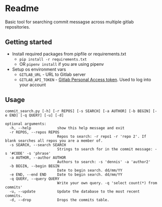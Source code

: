 # Readme
Basic tool for searching commit messagse across multiple gitlab repositories.

## Getting started
  * Install required packages from pipfile or requirements.txt
    * `pip install -r requirements.txt`
    * OR `pipenv install` if you are using pipenv
  * Setup os environment vars 
    * `GITLAB_URL` - URL to Gitlab server
    * `GITLAB_API_TOKEN` - [Gitlab Personal Access token](https://docs.gitlab.com/ee/user/profile/personal_access_tokens.html). Used to log into your account
     
## Usage
```
commit_search.py [-h] [-r REPOS] [-s SEARCH] [-a AUTHOR] [-b BEGIN] [-e END] [-q QUERY] [-u] [-d]

optional arguments:
  -h, --help            show this help message and exit
  -r REPOS, --repos REPOS
                        Repos to search: -r repo1 -r 'repo 2'. If blank searches all repos you are a member of.
  -s SEARCH, --search SEARCH
                        Strings to search for in the commit message: -s '#CODE' -s 'phrase'
  -a AUTHOR, --author AUTHOR
                        Authors to search: -s 'dennis' -a 'author2'
  -b BEGIN, --begin BEGIN
                        Date to begin search. dd/mm/YY
  -e END, --end END     Date to begin search. dd/mm/YY
  -q QUERY, --query QUERY
                        Write your own query. -q 'select count(*) from commits'
  -u, --update          Update the database to the most recent commits.
  -d, --drop            Drops the commits table.
  ```
